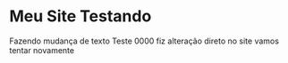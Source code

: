 # Meu Site Testando
 Fazendo mudança de texto Teste
0000
fiz alteração direto no site 
vamos tentar novamente 
